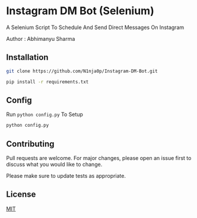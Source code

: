 # Instagram DM Bot (Selenium)

A Selenium Script To Schedule And Send Direct Messages On Instagram

Author : Abhimanyu Sharma
## Installation

```bash
git clone https://github.com/N1nja0p/Instagram-DM-Bot.git
```

```bash
pip install -r requirements.txt
```
## Config
Run ```python config.py``` To Setup
```bash
python config.py
```

## Contributing
Pull requests are welcome. For major changes, please open an issue first to discuss what you would like to change.

Please make sure to update tests as appropriate.

## License
[MIT](https://choosealicense.com/licenses/mit/)